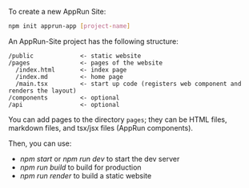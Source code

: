 To create a new AppRun Site:

  ```bash
  npm init apprun-app [project-name]
  ```

An AppRun-Site project has the following structure:

```
/public             <- static website
/pages              <- pages of the website
  /index.html       <- index page
  /index.md         <- home page
  /main.tsx         <- start up code (registers web component and renders the layout)
/components         <- optional
/api                <- optional
```

You can add pages to the directory `pages`; they can be HTML files, markdown files, and tsx/jsx files (AppRun components).

Then, you can use:

* _npm start_ or _npm run dev_ to start the dev server
* _npm run build_ to build for production
* _npm run render_ to build a static website